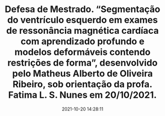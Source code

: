 ---
id: 17896648160469137
title: Defesa de Mestrado. “Segmentação do ventrículo esquerdo em exames de ressonância magnética cardíaca com aprendizado profundo e modelos deformáveis contendo restrições de forma”, desenvolvido pelo Matheus Alberto de Oliveira Ribeiro, sob orientação da profa. Fatima L. S. Nunes em 20/10/2021. #teamLApIS #PPGSI #EACH
redirect_to: https://www.instagram.com/p/CVQPhFRLDx_/
date: 2021-10-20 14:28:11
thumb: img/posts/2021-10-20 14-28-11.jpg
---